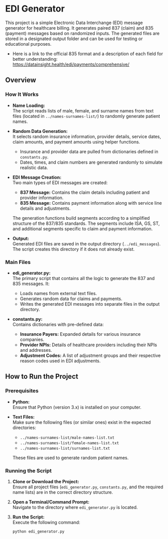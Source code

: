 # EDI Generator

This project is a simple Electronic Data Interchange (EDI) message generator for healthcare billing. It generates paired 837 (claim) and 835 (payment) messages based on randomized inputs. The generated files are stored in a designated output folder and can be used for testing or educational purposes. 

- Here is a link to the official 835 format and a description of each field for better understanding:     
  https://datainsight.health/edi/payments/comprehensive/ 

## Overview

### How It Works

- **Name Loading:**  
  The script reads lists of male, female, and surname names from text files (located in `../names-surnames-list/`) to randomly generate patient names.

- **Random Data Generation:**  
  It selects random insurance information, provider details, service dates, claim amounts, and payment amounts using helper functions.  
  - Insurance and provider data are pulled from dictionaries defined in `constants.py`.  
  - Dates, times, and claim numbers are generated randomly to simulate realistic data.

- **EDI Message Creation:**  
  Two main types of EDI messages are created:
  - **837 Message:** Contains the claim details including patient and provider information.
  - **835 Message:** Contains payment information along with service line details and adjustments.
  
  The generation functions build segments according to a simplified structure of the 837/835 standards. The segments include ISA, GS, ST, and additional segments specific to claim and payment information.

- **Output:**  
  Generated EDI files are saved in the output directory (`../edi_messages`). The script creates this directory if it does not already exist.

### Main Files

- **edi_generator.py:**  
  The primary script that contains all the logic to generate the 837 and 835 messages. It:
  - Loads names from external text files.
  - Generates random data for claims and payments.
  - Writes the generated EDI messages into separate files in the output directory.

- **constants.py:**  
  Contains dictionaries with pre-defined data:
  - **Insurance Payers:** Expanded details for various insurance companies.
  - **Provider NPIs:** Details of healthcare providers including their NPIs and addresses.
  - **Adjustment Codes:** A list of adjustment groups and their respective reason codes used in EDI adjustments.

## How to Run the Project

### Prerequisites

- **Python:**  
  Ensure that Python (version 3.x) is installed on your computer.
- **Text Files:**  
  Make sure the following files (or similar ones) exist in the expected directories:
  - `../names-surnames-list/male-names-list.txt`
  - `../names-surnames-list/female-names-list.txt`
  - `../names-surnames-list/surnames-list.txt`
  
  These files are used to generate random patient names.

### Running the Script

1. **Clone or Download the Project:**  
   Ensure all project files (`edi_generator.py`, `constants.py`, and the required name lists) are in the correct directory structure.

2. **Open a Terminal/Command Prompt:**  
   Navigate to the directory where `edi_generator.py` is located.

3. **Run the Script:**  
   Execute the following command:
   ```bash
   python edi_generator.py
